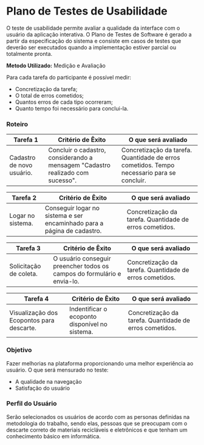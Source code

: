 # Plano de Testes de Usabilidade

O teste de usabilidade permite avaliar a qualidade da interface com o usuário da aplicação interativa. O Plano de Testes de Software é gerado a partir da especificação do sistema e consiste em casos de testes que deverão ser executados quando a implementação estiver parcial ou totalmente pronta.

**Metodo Utilizado:** Medição e Avaliação

Para cada tarefa do participante é possível medir:

-	Concretização da tarefa;
-	O total de erros cometidos;
-	Quantos erros de cada tipo ocorreram;
-	Quanto tempo foi necessário para conclui-la.

### __Roteiro__ 

| **Tarefa 1** | **Critério de Êxito** | **O que será avaliado**|
|--------------|-----------------------|-------------------------|
|Cadastro de novo usuário. | Concluir o cadastro, considerando a mensagem "Cadastro realizado com sucesso". | Concretização da tarefa. Quantidade de erros cometidos. Tempo necessario para se concluir. |

| **Tarefa 2** | **Critério de Êxito** | **O que será avaliado** |
|--------------|----------------|------------|
|Logar no sistema. | Conseguir logar no sistema e ser encaminhado para a página de cadastro. | Concretização da tarefa. Quantidade de erros cometidos. |

| **Tarefa 3** | **Critério de Êxito** | **O que será avaliado** |
|--------------|-----------------------|-------------------------|
|Solicitação de coleta. | O usuário conseguir preencher todos os campos do formulário e envia-lo. | Concretização da tarefa. Quantidade de erros cometidos. |

| **Tarefa 4** | **Critério de Êxito** | **O que será avaliado** |
|--------------|-----------------------|-------------------------|
| Visualização dos Ecopontos para descarte. | Indentificar o ecoponto disponível no sistema. | Concretização da tarefa. Quantidade de erros cometidos. |


### __Objetivo__
Fazer melhorias na plataforma proporcionando uma melhor experiência ao usuário.
O que será mensurado no teste:
* A qualidade na navegação
* Satisfação do usuário

### __Perfil do Usuário__
Serão selecionados os usuários de acordo com as personas definidas na metodologia do trabalho, sendo elas, pessoas que se preocupam com o descarte correto de materiais recicláveis e eletrônicos e que tenham um conhecimento básico em informática.
